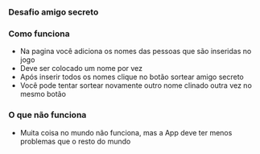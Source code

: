 ### Desafio amigo secreto

### Como funciona
- Na pagina você adiciona os nomes das pessoas que são inseridas no jogo
- Deve ser colocado um nome por vez
- Após inserir todos os nomes clique no botão sortear amigo secreto
- Você pode tentar sortear novamente outro nome clinado outra vez no mesmo botão

### O que não funciona
- Muita coisa no mundo não funciona, mas a App deve ter menos problemas que o resto do mundo